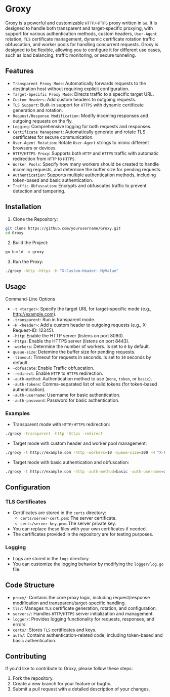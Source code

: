 # Groxy
Groxy is a powerful and customizable `HTTP/HTTPS` proxy written in `Go`. It is designed to handle both transparent and target-specific proxying, with support for various authentication methods, custom headers, `User-Agent` rotation, `TLS` certificate management, dynamic certificate rotation traffic obfuscation, and worker pools for handling concurrent requests.
Groxy is designed to be flexible, allowing you to configure it for different use cases, such as load balancing, traffic monitoring, or secure tunneling.
## Features
- `Transparent Proxy Mode`: Automatically forwards requests to the destination host without requiring explicit configuration.
- `Target-Specific Proxy Mode`: Directs traffic to a specific target URL.
- `Custom Headers`: Add custom headers to outgoing requests.
- `TLS Support`: Built-in support for `HTTPS` with dynamic certificate generation and rotation.
- `Request/Response Modification`: Modify incoming responses and outgoing requests on the fly.
- `Logging`: Comprehensive logging for both requests and responses.
- `Certificate Management`: Automatically generate and rotate TLS certificates for secure communication.
- `User-Agent Rotation`: Rotate `User-Agent` strings to mimic different browsers or devices.
- `HTTP/HTTPS Proxy`: Supports both `HTTP` and `HTTPS` traffic with automatic redirection from `HTTP` to `HTTPS`.
- `Worker Pools`: Specify how many workers should be created to handle incoming requests, and determine the buffer size for pending requests.
- `Authentication`: Supports multiple authentication methods, including token-based and basic authentication.
- `Traffic Obfuscation`: Encrypts and obfuscates traffic to prevent detection and tampering.
## Installation
1. Clone the Repository:
```bash
git clone https://github.com/yourusername/Groxy.git
cd Groxy
```
2. Build the Project:
```bash
go build -o groxy
```
3. Run the Proxy:
```bash
./groxy -http -https -H "X-Custom-Header: MyValue"
```
## Usage
Command-Line Options
- `-t <target>`: Specify the target URL for target-specific mode (e.g., http://example.com).
- `-transparent`: Run in transparent mode.
- `-H <header>`: Add a custom header to outgoing requests (e.g., X-Request-ID: 12345).
- `-http`: Enable the HTTP server (listens on port 8080).
- `-https`: Enable the HTTPS server (listens on port 8443).
- `-workers`: Determine the number of workers. Is set to `0` by default.
- `queue-size`: Detemine the buffer size for pending requests.
- `-timeout`: Timeout for requests in seconds. Is set to `30` seconds by default.
- `-obfuscate`: Enable Traffic obfuscation.
- `-redirect`: Enable `HTTP` to `HTTPS` redirection.
- `-auth-method`: Authentication method to use (`none`, `token`, or `basic`).
- `-auth-tokens`: Comma-separated list of valid tokens (for token-based authentication).
- `-auth-username`: Username for basic authentication.
- `-auth-password`: Password for basic authentication.
### Examples
- Transparent mode with `HTTP/HTTPS` redirection:
```bash   
./groxy -transparent -http -https -redirect
```
- Target mode with custom header and worker pool management:
```bash
./groxy -t http://example.com -http -workers=10 -queue-size=200 -H "X-Request-ID: 12345"
```
- Target mode with basic authentication and obfuscation:
```bash
./groxy -t http://example.com -http -auth-method=basic -auth-username=admin -auth-password=secret -obfuscate
```
## Configuration
### TLS Certificates
- Certificates are stored in the `certs` directory:
   - `certs/server-cert.pem`: The server certificate.
   - `certs/server-key.pem`: The server private key.
- You can replace these files with your own certificates if needed.
- The certificates provided in the repository are for testing purposes.
### Logging
- Logs are stored in the `logs` directory.
- You can customize the logging behavior by modifying the `logger/log.go` file.
## Code Structure
- `proxy/`: Contains the core proxy logic, including request/response modification and transparent/target-specific handling.
- `tls/`: Manages `TLS` certificate generation, rotation, and configuration.
- `servers/`: Handles `HTTP/HTTPS` server initialization and management.
- `logger/`: Provides logging functionality for requests, responses, and errors.
- `certs/`: Stores `TLS` certificates and keys.
- `auth/`: Contains authentication-related code, including token-based and basic authentication.
## Contributing
If you'd like to contribute to Groxy, please follow these steps:
1. Fork the repository.
2. Create a new branch for your feature or bugfix.
3. Submit a pull request with a detailed description of your changes.